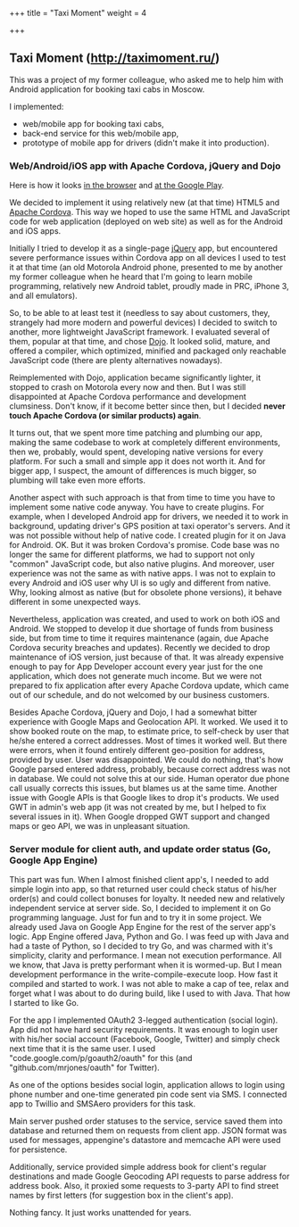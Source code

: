 +++
title = "Taxi Moment"
weight = 4

+++

## Taxi Moment (<http://taximoment.ru/>)

This was a project of my former colleague, who asked me to help him with
Android application for booking taxi cabs in Moscow.

I implemented:

- web/mobile app for booking taxi cabs,
- back-end service for this web/mobile app,
- prototype of mobile app for drivers (didn't make it into production).

### Web/Android/iOS app with Apache Cordova, jQuery and Dojo

Here is how it looks [in the browser](http://taximoment.ru/mobile/?lang=ru&theme=Custom&sprut-url=http://momenttaxi1.appspot.com)
and [at the Google Play](https://play.google.com/store/apps/details?id=ru.taximoment.cab).

We decided to implement it using relatively new (at that time) HTML5 and
[Apache Cordova](https://cordova.apache.org/).  This way we hoped to use the
same HTML and JavaScript code for web application (deployed on web site) as
well as for the Android and iOS apps.

Initially I tried to develop it as a single-page
[jQuery](http://jquerymobile.com/) app, but encountered severe performance
issues within Cordova app on all devices I used to test it at that time (an old
Motorola Android phone, presented to me by another my former colleague when he
heard that I'm going to learn mobile programming, relatively new Android
tablet, proudly made in PRC, iPhone 3, and all emulators).

So, to be able to at least test it (needless to say about customers, they,
strangely had more modern and powerful devices) I decided to switch to another,
more lightweight JavaScript framework. I evaluated several of them, popular at
that time, and chose [Dojo](https://dojotoolkit.org). It looked solid, mature,
and offered a compiler, which optimized, minified and packaged only reachable
JavaScript code (there are plenty alternatives nowadays).

Reimplemented with Dojo, application became significantly lighter, it stopped
to crash on Motorola every now and then. But I was still disappointed at Apache
Cordova performance and development clumsiness. Don't know, if it become better
since then, but I decided __never touch Apache Cordova (or similar products) again__.

It turns out, that we spent more time patching and plumbing our app, making the
same codebase to work at completely different environments, then we, probably,
would spent, developing native versions for every platform. For such a small
and simple app it does not worth it. And for bigger app, I suspect, the amount
of differences is much bigger, so plumbing will take even more efforts.

Another aspect with such approach is that from time to time you have to implement
some native code anyway. You have to create plugins. For example, when I developed
Android app for drivers, we needed it to work in background, updating driver's
GPS position at taxi operator's servers. And it was not possible without help
of native code. I created plugin for it on Java for Android. OK. But it was
broken Cordova's promise. Code base was no longer the same for different platforms,
we had to support not only "common" JavaScript code, but also native plugins.
And moreover, user experience was not the same as with native apps. I was not
to explain to every Android and iOS user why UI is so ugly and different from
native. Why, looking almost as native (but for obsolete phone versions), it
behave different in some unexpected ways.

Nevertheless, application was created, and used to work on both iOS and
Android.  We stopped to develop it due shortage of funds from business side,
but from time to time it requires maintenance (again, due Apache Cordova
security breaches and updates). Recently we decided to drop maintenance of iOS
version, just because of that. It was already expensive enough to pay for App
Developer account every year just for the one application, which does not
generate much income.  But we were not prepared to fix application after every
Apache Cordova update, which came out of our schedule, and do not welcomed by
our business customers.

Besides Apache Cordova, jQuery and Dojo, I had a somewhat bitter experience with
Google Maps and Geolocation API. It worked. We used it to show booked route on
the map, to estimate price, to self-check by user that he/she entered a correct
addresses. Most of times it worked well. But there were errors, when it found
entirely different geo-position for address, provided by user.
User was disappointed. We could do nothing, that's how Google parsed entered
address, probably, because correct address was not in database. We could not
solve this at our side. Human operator due phone call usually corrects this
issues, but blames us at the same time. Another issue with Google APIs is that
Google likes to drop it's products. We used GWT in admin's web app (it was not
created by me, but I helped to fix several issues in it). When Google dropped
GWT support and changed maps or geo API, we was in unpleasant situation.


### Server module for client auth, and update order status (Go, Google App Engine)

This part was fun. When I almost finished client app's, I needed to add simple
login into app, so that returned user could check status of his/her order(s)
and could collect bonuses for loyalty. It needed new and relatively independent
service at server side. So, I decided to implement it on Go programming language.
Just for fun and to try it in some project. We already used Java on Google App
Engine for the rest of the server app's logic. App Engine offered Java, Python
and Go. I was feed up with Java and had a taste of Python, so I decided to try Go,
and was charmed with it's simplicity, clarity and performance. I mean not
execution performance. All we know, that Java is pretty performant when it is
wormed-up. But I mean development performance in the write-compile-execute loop.
How fast it compiled and started to work. I was not able to make a cap of tee,
relax and forget what I was about to do during build, like I used to with Java.
That how I started to like Go.

For the app I implemented OAuth2 3-legged authentication (social login).
App did not have hard security requirements. It was enough to login user with
his/her social account (Facebook, Google, Twitter) and simply check next time
that it is the same user. I used "code.google.com/p/goauth2/oauth" for this (and
"github.com/mrjones/oauth" for Twitter).

As one of the options besides social login, application allows to login using
phone number and one-time generated pin code sent via SMS. I connected app to
Twillio and SMSAero providers for this task.

Main server pushed order statuses to the service, service saved them into database
and returned them on requests from client app. JSON format was used for messages,
appengine's datastore and memcache API were used for persistence.

Additionally, service provided simple address book for client's regular
destinations and made Google Geocoding API requests to parse address for 
address book. Also, it proxied some requests to 3-party API to find street names
by first letters (for suggestion box in the client's app).

Nothing fancy. It just works unattended for years.

